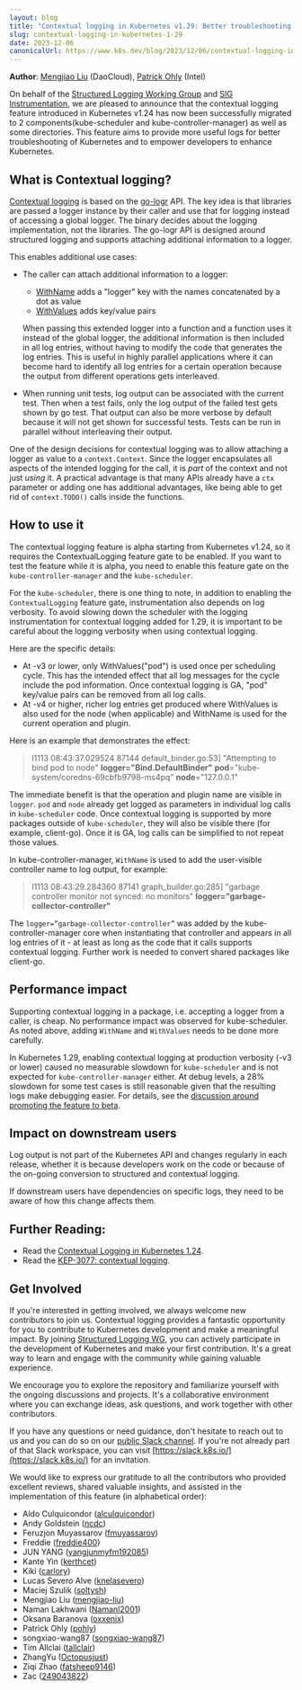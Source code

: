 ```yaml
---
layout: blog
title: "Contextual logging in Kubernetes v1.29: Better troubleshooting and enhanced logging"
slug: contextual-logging-in-kubernetes-1-29
date: 2023-12-06
canonicalUrl: https://www.k8s.dev/blog/2023/12/06/contextual-logging-in-kubernetes-1-29/
---
```


**Author**: [Mengjiao Liu](https://github.com/mengjiao-liu/) (DaoCloud), [Patrick Ohly](https://github.com/pohly) (Intel)

On behalf of the [Structured Logging Working Group](https://github.com/kubernetes/community/blob/master/wg-structured-logging/README.md) 
and [SIG Instrumentation](https://github.com/kubernetes/community/tree/master/sig-instrumentation#readme), 
we are pleased to announce that the contextual logging feature
introduced in Kubernetes v1.24 has now been successfully migrated to
2 components(kube-scheduler and kube-controller-manager)
as well as some directories. This feature aims to provide more useful logs 
for better troubleshooting of Kubernetes and to empower developers to enhance Kubernetes.

## What is Contextual logging?

[Contextual logging](https://github.com/kubernetes/enhancements/tree/master/keps/sig-instrumentation/3077-contextual-logging)
is based on the [go-logr](https://github.com/go-logr/logr#a-minimal-logging-api-for-go) API. 
The key idea is that libraries are passed a logger instance by their caller
and use that for logging instead of accessing a global logger. 
The binary decides about the logging implementation, not the libraries. 
The go-logr API is designed around structured logging and supports attaching
additional information to a logger.

This enables additional use cases:

- The caller can attach additional information to a logger:
  - [WithName](<https://pkg.go.dev/github.com/go-logr/logr#Logger.WithName>) adds a "logger" key with the names concatenated by a dot as value
  - [WithValues](<https://pkg.go.dev/github.com/go-logr/logr#Logger.WithValues>) adds key/value pairs

  When passing this extended logger into a function and a function uses it
  instead of the global logger, the additional information is then included 
  in all log entries, without having to modify the code that generates the log entries. 
  This is useful in highly parallel applications where it can become hard to identify 
  all log entries for a certain operation because the output from different operations gets interleaved.

- When running unit tests, log output can be associated with the current test.
  Then when a test fails, only the log output of the failed test gets shown by go test.
  That output can also be more verbose by default because it will not get shown for successful tests.
  Tests can be run in parallel without interleaving their output.

One of the design decisions for contextual logging was to allow attaching a logger as value to a `context.Context`.
Since the logger encapsulates all aspects of the intended logging for the call, 
it is *part* of the context and not just *using* it. A practical advantage is that many APIs 
already have a `ctx` parameter or adding one has additional advantages, like being able to
get rid of `context.TODO()` calls inside the functions.

## How to use it

The contextual logging feature is alpha starting from Kubernetes v1.24,
so it requires the ContextualLogging feature gate to be enabled.
If you want to test the feature while it is alpha, you need to enable this feature gate
on the `kube-controller-manager` and the `kube-scheduler`.

For the `kube-scheduler`, there is one thing to note, in addition to enabling 
the `ContextualLogging` feature gate, instrumentation also depends on log verbosity.
To avoid slowing down the scheduler with the logging instrumentation for contextual logging added for 1.29, 
it is important to be careful about the logging verbosity when using contextual logging. 

Here are the specific details:
- At -v3 or lower, only WithValues("pod") is used once per scheduling cycle. 
  This has the intended effect that all log messages for the cycle include the pod information. 
  Once contextual logging is GA, "pod" key/value pairs can be removed from all log calls.
- At -v4 or higher, richer log entries get produced where WithValues is also used for the node (when applicable)
  and WithName is used for the current operation and plugin.

Here is an example that demonstrates the effect:
> I1113 08:43:37.029524   87144 default_binder.go:53] "Attempting to bind pod to node" **logger="Bind.DefaultBinder"** **pod**="kube-system/coredns-69cbfb9798-ms4pq" **node**="127.0.0.1"

The immediate benefit is that the operation and plugin name are visible in `logger`. 
`pod` and `node` already get logged as parameters in individual log calls in `kube-scheduler` code.
Once contextual logging is supported by more packages outside of `kube-scheduler`, 
they will also be visible there (for example, client-go). Once it is GA,
log calls can be simplified to not repeat those values.

In kube-controller-manager, `WithName` is used to add the user-visible controller name to log output, 
for example:

> I1113 08:43:29.284360   87141 graph_builder.go:285] "garbage controller monitor not synced: no monitors" **logger="garbage-collector-controller"**

The `logger=”garbage-collector-controller”` was added by the kube-controller-manager core 
when instantiating that controller and appears in all log entries of it - at least as long as the code
that it calls supports contextual logging. Further work is needed to convert shared packages like client-go.


## Performance impact

Supporting contextual logging in a package, i.e. accepting a logger from a caller, is cheap. 
No performance impact was observed for kube-scheduler. As noted above, 
adding `WithName` and `WithValues` needs to be done more carefully.

In Kubernetes 1.29, enabling contextual logging at production verbosity (-v3 or lower) 
caused no measurable slowdown for `kube-scheduler` and is not expected for `kube-controller-manager` either. 
At debug levels, a 28% slowdown for some test cases is still reasonable given that the resulting logs make debugging easier. For details, see the [discussion around promoting the feature to beta](https://github.com/kubernetes/enhancements/pull/4219#issuecomment-1807811995).

## Impact on downstream users
Log output is not part of the Kubernetes API and changes regularly in each release,
whether it is because developers work on the code or because of the on-going conversion
to structured and contextual logging.

If downstream users have dependencies on specific logs, 
they need to be aware of how this change affects them.

## Further Reading:

- Read the [Contextual Logging in Kubernetes 1.24](https://www.kubernetes.dev/blog/2022/05/25/contextual-logging/).
- Read the [KEP-3077: contextual logging](https://github.com/kubernetes/enhancements/tree/master/keps/sig-instrumentation/3077-contextual-logging).

## Get Involved

If you're interested in getting involved, we always welcome new contributors to join us.
Contextual logging provides a fantastic opportunity for you to contribute to Kubernetes development and make a meaningful impact.
By joining [Structured Logging WG](https://github.com/kubernetes/community/tree/master/wg-structured-logging),
you can actively participate in the development of Kubernetes and make your first contribution.
It's a great way to learn and engage with the community while gaining valuable experience.

We encourage you to explore the repository and familiarize yourself with the ongoing discussions and projects. 
It's a collaborative environment where you can exchange ideas, ask questions, and work together with other contributors.

If you have any questions or need guidance, don't hesitate to reach out to us 
and you can do so on our [public Slack channel](https://kubernetes.slack.com/messages/wg-structured-logging). 
If you're not already part of that Slack workspace, you can visit [https://slack.k8s.io/](https://slack.k8s.io/)
for an invitation.

We would like to express our gratitude to all the contributors who provided excellent reviews, 
shared valuable insights, and assisted in the implementation of this feature (in alphabetical order):

- Aldo Culquicondor ([alculquicondor](https://github.com/alculquicondor))
- Andy Goldstein ([ncdc](https://github.com/ncdc))
- Feruzjon Muyassarov ([fmuyassarov](https://github.com/fmuyassarov))
- Freddie ([freddie400](https://github.com/freddie400))
- JUN YANG ([yangjunmyfm192085](https://github.com/yangjunmyfm192085))
- Kante Yin ([kerthcet](https://github.com/kerthcet))
- Kiki ([carlory](https://github.com/carlory))
- Lucas Severo Alve ([knelasevero](https://github.com/knelasevero))
- Maciej Szulik ([soltysh](https://github.com/soltysh))
- Mengjiao Liu ([mengjiao-liu](https://github.com/mengjiao-liu))
- Naman Lakhwani ([Namanl2001](https://github.com/Namanl2001))
- Oksana Baranova ([oxxenix](https://github.com/oxxenix))
- Patrick Ohly ([pohly](https://github.com/pohly))
- songxiao-wang87 ([songxiao-wang87](https://github.com/songxiao-wang87))
- Tim Allclai ([tallclair](https://github.com/tallclair))
- ZhangYu ([Octopusjust](https://github.com/Octopusjust))
- Ziqi Zhao ([fatsheep9146](https://github.com/fatsheep9146))
- Zac ([249043822](https://github.com/249043822))
